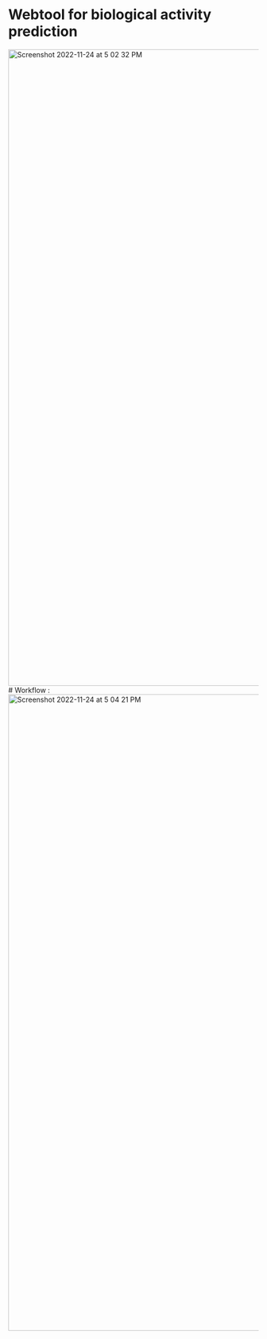 # Webtool for biological activity prediction
<img width="1280" alt="Screenshot 2022-11-24 at 5 02 32 PM" src="https://user-images.githubusercontent.com/96526399/203774423-ff315a4a-5918-4e77-8d87-c77a40867f44.png">
# Workflow :
<img width="1280" alt="Screenshot 2022-11-24 at 5 04 21 PM" src="https://user-images.githubusercontent.com/96526399/203774813-5a91cd90-747b-43ec-94ad-cbcd406c6483.png">
